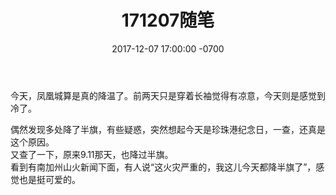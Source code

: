 ﻿---
layout: post
title:  "171207随笔"
date:   2017-12-07 17:00:00 -0700
categories: diary
---
今天，凤凰城算是真的降温了。前两天只是穿着长袖觉得有凉意，今天则是感觉到冷了。  

偶然发现多处降了半旗，有些疑惑，突然想起今天是珍珠港纪念日，一查，还真是这个原因。  
又查了一下，原来9.11那天，也降过半旗。  
看到有南加州山火新闻下面，有人说“这火灾严重的，我这儿今天都降半旗了”，感觉也是挺可爱的。